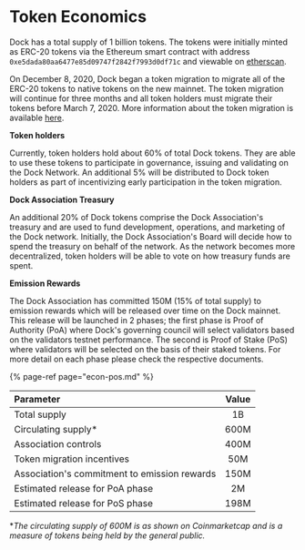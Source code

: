 # Token Economics

Dock has a total supply of 1 billion tokens. The tokens were initially minted as ERC-20 tokens via the Ethereum smart contract with address `0xe5dada80aa6477e85d09747f2842f7993d0df71c` and viewable on [etherscan](https://etherscan.io/token/0xe5dada80aa6477e85d09747f2842f7993d0df71c).

On December 8, 2020, Dock began a token migration to migrate all of the ERC-20 tokens to native tokens on the new mainnet. The token migration will continue for three months and all token holders must migrate their tokens before March 7, 2020. More information about the token migration is available [here](https://www.dock.io/token-migration).

**Token holders**

Currently, token holders hold about 60% of total Dock tokens. They are able to use these tokens to participate in governance, issuing and validating on the Dock Network. An additional 5% will be distributed to Dock token holders as part of incentivizing early participation in the token migration.

**Dock Association Treasury**

An additional 20% of Dock tokens comprise the Dock Association's treasury and are used to fund development, operations, and marketing of the Dock network. Initially, the Dock Association's Board will decide how to spend the treasury on behalf of the network. As the network becomes more decentralized, token holders will be able to vote on  how treasury funds are spent.

**Emission Rewards**

The Dock Association has committed 150M \(15% of total supply\) to emission rewards which will be released over time on the Dock mainnet. This release will be launched in 2 phases; the first phase is Proof of Authority \(PoA\) where Dock's governing council will select validators based on the validators testnet performance. The second is Proof of Stake \(PoS\) where validators will be selected on the basis of their staked tokens. For more detail on each phase please check the respective documents.

{% page-ref page="econ-pos.md" %}

| Parameter | Value |
| :--- | :---: |
| Total supply | 1B |
| Circulating supply\* | 600M |
| Association controls | 400M |
| Token migration incentives | 50M |
| Association's commitment to emission rewards | 150M |
| Estimated release for PoA phase | 2M |
| Estimated release for PoS phase | 198M |

\*_The circulating supply of 600M is as shown on Coinmarketcap and is a measure of tokens being held by the general public._

